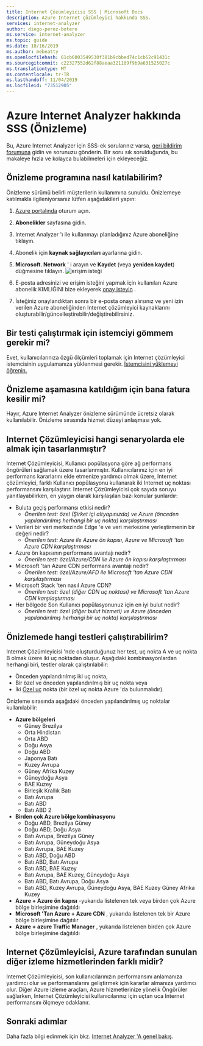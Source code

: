 ```yaml
---
title: Internet Çözümleyicisi SSS | Microsoft Docs
description: Azure Internet çözümleyici hakkında SSS.
services: internet-analyzer
author: diego-perez-botero
ms.service: internet-analyzer
ms.topic: guide
ms.date: 10/16/2019
ms.author: mebeatty
ms.openlocfilehash: 61cb6003549530f381b9cbbed74c1cb62c91431c
ms.sourcegitcommit: c22327552d62f88aeaa321189f9b9a631525027c
ms.translationtype: MT
ms.contentlocale: tr-TR
ms.lasthandoff: 11/04/2019
ms.locfileid: "73512905"
---
```

# <a name="azure-internet-analyzer-faq-preview"></a>Azure Internet Analyzer hakkında SSS (Önizleme)

Bu, Azure Internet Analyzer için SSS-ek sorularınız varsa, [geri bildirim forumuna](https://aka.ms/internetAnalyzerFeedbackForum) gidin ve sorunuzu gönderin. Bir soru sık sorulduğunda, bu makaleye hızla ve kolayca bulabilmeleri için ekleyeceğiz.

## <a name="how-do-i-participate-in-the-preview"></a>Önizleme programına nasıl katılabilirim?

Önizleme sürümü belirli müşterilerin kullanımına sunuldu. Önizlemeye katılmakla ilgileniyorsanız lütfen aşağıdakileri yapın:

1. [Azure portalında](https://ms.portal.azure.com) oturum açın.
2. **Abonelikler** sayfasına gidin.
3. Internet Analyzer 'ı ile kullanmayı planladığınız Azure aboneliğine tıklayın.
4. Abonelik için **kaynak sağlayıcıları** ayarlarına gidin.
5. **Microsoft. Network** ' i arayın ve **Kaydet** (veya **yeniden kaydet**) düğmesine tıklayın.
![erişim isteği](./media/ia-faq/request-preview-access.png)

6. E-posta adresinizi ve erişim isteğini yapmak için kullanılan Azure abonelik KIMLIĞINI bize ekleyerek [onay isteyin](https://aka.ms/internetAnalyzerContact) .
7. İsteğiniz onaylandıktan sonra bir e-posta onayı alırsınız ve yeni izin verilen Azure aboneliğinden Internet çözümleyici kaynaklarını oluşturabilir/güncelleştirebilir/değiştirebilirsiniz.

## <a name="do-i-need-to-embed-the-client-to-run-a-test"></a>Bir testi çalıştırmak için istemciyi gömmem gerekir mi?

Evet, kullanıcılarınıza özgü ölçümleri toplamak için Internet çözümleyici istemcisinin uygulamanıza yüklenmesi gerekir. [İstemcisini yüklemeyi öğrenin.](internet-analyzer-embed-client.md) 

## <a name="do-i-get-billed-for-participating-in-the-preview"></a>Önizleme aşamasına katıldığım için bana fatura kesilir mi?
Hayır, Azure Internet Analyzer önizleme sürümünde ücretsiz olarak kullanılabilir. Önizleme sırasında hizmet düzeyi anlaşması yok.

## <a name="what-scenarios-is-internet-analyzer-designed-to-address"></a>Internet Çözümleyicisi hangi senaryolarda ele almak için tasarlanmıştır?

Internet Çözümleyicisi, Kullanıcı popülasyona göre ağ performans öngörüleri sağlamak üzere tasarlanmıştır. Kullanıcılarınız için en iyi performans kararlarını elde etmenize yardımcı olmak üzere, Internet çözümleyici, farklı Kullanıcı popülasyonu kullanarak iki Internet uç noktası performansını karşılaştırır. Internet Çözümleyicisi çok sayıda soruyu yanıtlayabilirken, en yaygın olarak karşılaşılan bazı konular şunlardır:

* Buluta geçiş performansı etkisi nedir? 
    * *Önerilen test: özel (Şirket içi altyapınızda) ve Azure (önceden yapılandırılmış herhangi bir uç nokta) karşılaştırması*
* Verileri bir veri merkezinde Edge 'e ve veri merkezine yerleştirmenin bir değeri nedir? 
    *  *Önerilen test: Azure ile Azure ön kapısı, Azure ve Microsoft 'tan Azure CDN karşılaştırması*
* Azure ön kapısının performans avantajı nedir?
    *  *Önerilen test: özel/Azure/CDN ile Azure ön kapısı karşılaştırması*
* Microsoft 'tan Azure CDN performans avantajı nedir? 
    *  *Önerilen test: özel/Azure/AFD ile Microsoft 'tan Azure CDN karşılaştırması*
* Microsoft Stack 'ten nasıl Azure CDN? 
    *  *Önerilen test: özel (diğer CDN uç noktası) ve Microsoft 'tan Azure CDN karşılaştırması*
* Her bölgede Son Kullanıcı popülasyonunuz için en iyi bulut nedir? 
    *  *Önerilen test: özel (diğer bulut hizmeti) ve Azure (önceden yapılandırılmış herhangi bir uç nokta) karşılaştırması*

## <a name="which-tests-can-i-run-in-preview"></a>Önizlemede hangi testleri çalıştırabilirim?

Internet Çözümleyicisi 'nde oluşturduğunuz her test, uç nokta A ve uç nokta B olmak üzere iki uç noktadan oluşur. Aşağıdaki kombinasyonlardan herhangi biri, testler olarak çalıştırılabilir:  
* Önceden yapılandırılmış iki uç nokta,
* Bir özel ve önceden yapılandırılmış bir uç nokta veya
* İki [Özel uç](internet-analyzer-custom-endpoint.md) nokta (bir özel uç nokta Azure 'da bulunmalıdır).

Önizleme sırasında aşağıdaki önceden yapılandırılmış uç noktalar kullanılabilir:
* **Azure bölgeleri**
    * Güney Brezilya
    * Orta Hindistan
    * Orta ABD
    * Doğu Asya
    * Doğu ABD
    * Japonya Batı
    * Kuzey Avrupa
    * Güney Afrika Kuzey
    * Güneydoğu Asya
    * BAE Kuzey
    * Birleşik Krallık Batı  
    * Batı Avrupa
    * Batı ABD
    * Batı ABD 2
* **Birden çok Azure bölge kombinasyonu**
    * Doğu ABD, Brezilya Güney
    * Doğu ABD, Doğu Asya
    * Batı Avrupa, Brezilya Güney
    * Batı Avrupa, Güneydoğu Asya
    * Batı Avrupa, BAE Kuzey
    * Batı ABD, Doğu ABD
    * Batı ABD, Batı Avrupa
    * Batı ABD, BAE Kuzey
    * Batı Avrupa, BAE Kuzey, Güneydoğu Asya
    * Batı ABD, Batı Avrupa, Doğu Asya
    * Batı ABD, Kuzey Avrupa, Güneydoğu Asya, BAE Kuzey Güney Afrika Kuzey 
* **Azure + Azure ön kapısı** -yukarıda listelenen tek veya birden çok Azure bölge birleşimine dağıtıldı
* **Microsoft 'Tan Azure + Azure CDN** , yukarıda listelenen tek bir Azure bölge birleşimine dağıtılır
* **Azure + azure Traffic Manager** , yukarıda listelenen birden çok Azure bölge birleşimine dağıtıldı

## <a name="how-is-internet-analyzer-different-from-other-monitoring-services-provided-by-azure"></a>Internet Çözümleyicisi, Azure tarafından sunulan diğer izleme hizmetlerinden farklı midir?

Internet Çözümleyicisi, son kullanıcılarınızın performansını anlamanıza yardımcı olur ve performanslarını geliştirmek için kararlar almanıza yardımcı olur. Diğer Azure izleme araçları, Azure hizmetlerinize yönelik Öngörüler sağlarken, Internet Çözümleyicisi kullanıcılarınız için uçtan uca Internet performansını ölçmeye odaklanır.

## <a name="next-steps"></a>Sonraki adımlar

Daha fazla bilgi edinmek için bkz. [Internet Analyzer 'A genel bakış](internet-analyzer-overview.md).
